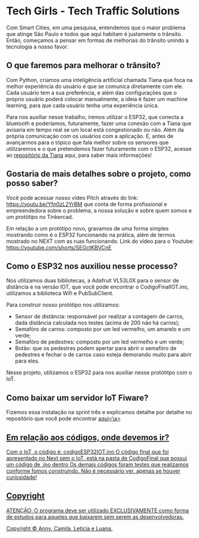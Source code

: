 # Tech Girls - Tech Traffic Solutions 
Com Smart Cities, em uma pesquisa, entendemos que o maior problema que atinge São Paulo e todos que aqui habitam é justamente o trânsito. Então, começamos a pensar em formas de melhorias do trânsito unindo a tecnologia a nosso favor.

## O que faremos para melhorar o trânsito?

Com Python, criamos uma inteligência artificial chamada Tiana que foca na melhor experiência do usuário e que se comunica diretamente com ele. Cada usuário tem a sua preferência, e além das configurações que o próprio usuário poderá colocar manualmente, a ideia é fazer um machine learning, para que cada usuário tenha uma experiência única. <br>

Para nos auxiliar nesse trabalho, iremos utilizar o ESP32, que conecta a bluetooth e poderíamos, futuramente, fazer uma conexão com a Tiana que avisaria em tempo real se um local está congestionado ou não. Além da própria comunicação com os usuários com a aplicação. E, antes de avançarmos para o tópico que fala melhor sobre os sensores que utilizaremos e o que pretendemos fazer futuramente com o ESP32, acesse ao <a href="https://github.com/FIAP-Tech-Girls/Challenge-Python">repositório da Tiana</a> aqui, para saber mais informações!

## Gostaria de mais detalhes sobre o projeto, como posso saber?

Você pode acessar nosso vídeo Pitch através do link: https://youtu.be/Yfn0zL2YrBM que conta de forma profissional e empreendedora sobre o problema, a nossa solução e sobre quem somos e um protótipo no Tinkercad.

Em relação a um protótipo novo, gravamos de uma forma simples mostrando como é o ESP32 funcionando na prática, além de termos mostrado no NEXT com as ruas funcionando. Link do vídeo para o Youtube: https://youtube.com/shorts/SEGctKBVCnE

## Como o ESP32 nos auxiliou nesse processo?

Nos utilizamos duas bibliotecas, a Adafruit VL53L0X para o sensor de distância e na versão IOT, que você pode encontrar o CodigoFinalIOT.ino, utilizamos a biblioteca Wifi e PubSubClient.

Para construir nosso protótipo nos utilizamos:

<ul>
  <li>Sensor de distância: responsável por realizar a contagem de carros, dada distância calculada nos testes (acima de 200 não há carros);</li>
  <li>Semafóro de carros: composto por um led vermelho, um amarelo e um verde;</li>
  <li>Semafóro de pedestres: composto por um led vermelho e um verde;</li>
  <li>Botão: que os pedestres podem apertar para abrir o semafóro de pedestres e fechar o de carros caso esteja demorando muito para abrir para eles.</li>
</ul>

Nesse projeto, utilizamos o ESP32 para nos auxiliar nesse protótitpo com o IoT.

## Como baixar um servidor IoT Fiware?

Fizemos essa instalação na sprint três e explicamos detalhe por detalhe no repositório que você pode encontrar <a href="https://github.com/FIAP-Tech-Girls/Challenge-Edge">aqui<\a>

## Em relação aos códigos, onde devemos ir?

Com o IoT, o código é: codigoESP32IOT.ino
O código final que foi apresentado no Next sem o IoT, está na pasta de CodigoFinal que possui um código de .ino dentro
Os demais códigos foram testes que realizamos conforme fomos construindo. Não é necessário ver, apenas se houver curiosidade!

## Copyright

ATENÇÃO: O programa deve ser utilizado EXCLUSIVAMENTE como forma de estudos para aqueles que baixarem sem serem as desenvolvedoras.

Copyright ©️ Anny, Camila, Leticia e Luana.
